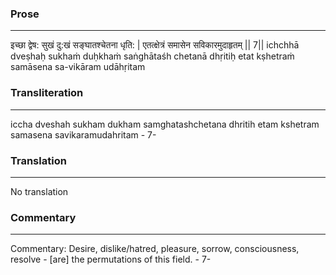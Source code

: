 ### Prose 
 --- 
इच्छा द्वेष: सुखं दु:खं सङ्घातश्चेतना धृति: |
एतत्क्षेत्रं समासेन सविकारमुदाहृतम् || 7||
ichchhā dveṣhaḥ sukhaṁ duḥkhaṁ saṅghātaśh chetanā dhṛitiḥ
etat kṣhetraṁ samāsena sa-vikāram udāhṛitam

### Transliteration 
 --- 
iccha dveshah sukham dukham samghatashchetana dhritih etam kshetram samasena savikaramudahritam - 7-

### Translation 
 --- 
No translation

### Commentary 
 --- 
Commentary: Desire, dislike/hatred, pleasure, sorrow, consciousness, resolve - [are] the permutations of this field. - 7-